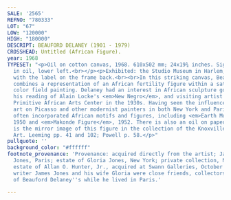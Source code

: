 ```yaml
---
SALE: '2565'
REFNO: "780333"
LOT: "67"
LOW: "120000"
HIGH: "180000"
DESCRIPT: BEAUFORD DELANEY (1901 - 1979)
CROSSHEAD: Untitled (African Figure).
year: 1968
TYPESET: "<p>Oil on cotton canvas, 1968. 610x502 mm; 24x19¾ inches. Signed and dated
  in oil, lower left.<br></p><p>Exhibited: the Studio Museum in Harlem, New York,
  with the label on the frame back.<br><br>In this striking canvas, Beauford Delaney
  combines a representation of an African fertility figure within a saturated yellow
  color field painting. Delaney had an interest in African sculpture going back to
  his reading of Alain Locke's <em>New Negro</em>, and visiting artist Cloyd Boykin's
  Primitive African Arts Center in the 1930s. Having seen the influence of African
  art on Picasso and other modernist painters in both New York and Paris, Delaney
  often incorporated African motifs and figures, including <em>Earth Mother</em>,
  1950 and <em>Makonde Figure</em>, 1952. There is also an oil on paper work that
  is the mirror image of this figure in the collection of the Knoxville Museum of
  Art. Leeming pp. 41 and 102; Powell p. 58.</p>"
pullquote: ''
background_color: "#ffffff"
footnote_provenance: 'Provenance: acquired directly from the artist; James and Gloria
  Jones, Paris; estate of Gloria Jones, New York; private collection, New York; the
  estate of Allan O. Hunter, Jr., acquired at Swann Galleries, October 4, 2018.American
  writer James Jones and his wife Gloria were close friends, collectors and supporters
  of Beauford Delaney''s while he lived in Paris.'

---
```

